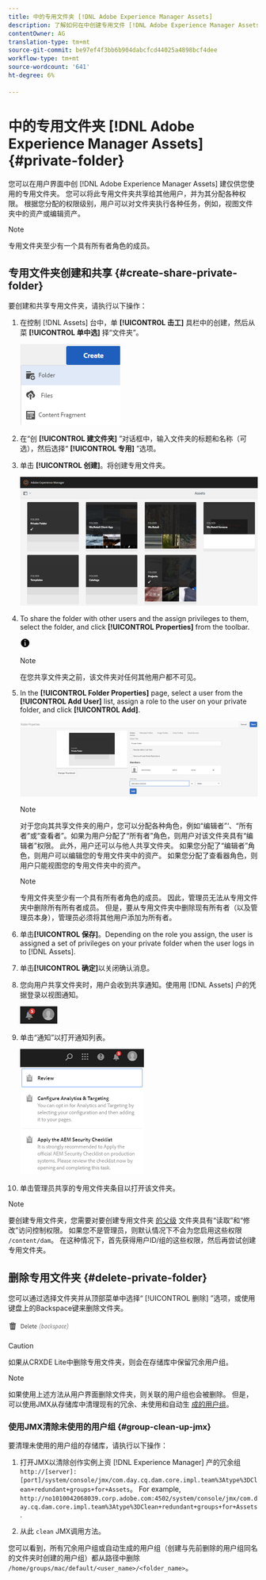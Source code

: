 ```yaml
---
title: 中的专用文件夹 [!DNL Adobe Experience Manager Assets]
description: 了解如何在中创建专用文件 [!DNL Adobe Experience Manager Assets] 夹并与其他用户共享该文件夹，以及为他们分配各种权限。
contentOwner: AG
translation-type: tm+mt
source-git-commit: be97ef4f3bb6b904dabcfcd44025a4898bcf4dee
workflow-type: tm+mt
source-wordcount: '641'
ht-degree: 6%

---
```



# 中的专用文件夹 [!DNL Adobe Experience Manager Assets] {#private-folder}

您可以在用户界面中创 [!DNL Adobe Experience Manager Assets] 建仅供您使用的专用文件夹。 您可以将此专用文件夹共享给其他用户，并为其分配各种权限。 根据您分配的权限级别，用户可以对文件夹执行各种任务，例如，视图文件夹中的资产或编辑资产。

>[!NOTE]
>
>专用文件夹至少有一个具有所有者角色的成员。

## 专用文件夹创建和共享 {#create-share-private-folder}

要创建和共享专用文件夹，请执行以下操作：

1. 在控制 [!DNL Assets] 台中，单 **[!UICONTROL 击工]** 具栏中的创建，然后从菜 **[!UICONTROL 单中选]** 择“文件夹”。

   ![创建资产文件夹](assets/Create-folder.png)

1. 在“创 **[!UICONTROL 建文件夹]** ”对话框中，输入文件夹的标题和名称（可选），然后选择“ **[!UICONTROL 专用]** ”选项。

1. 单击 **[!UICONTROL 创建]**。将创建专用文件夹。

   ![chlimage_1-413](assets/chlimage_1-413.png)

1. To share the folder with other users and the assign privileges to them, select the folder, and click **[!UICONTROL Properties]** from the toolbar.

   ![info选项](assets/do-not-localize/info-circle-icon.png)

   >[!NOTE]
   >
   >在您共享文件夹之前，该文件夹对任何其他用户都不可见。

1. In the **[!UICONTROL Folder Properties]** page, select a user from the **[!UICONTROL Add User]** list, assign a role to the user on your private folder, and click **[!UICONTROL Add]**.

   ![chlimage_1-415](assets/chlimage_1-415.png)

   >[!NOTE]
   >
   >对于您向其共享文件夹的用户，您可以分配各种角色，例如“编辑者”‘、“所有者”或“查看者”。如果为用户分配了“所有者”角色，则用户对该文件夹具有“编辑者”权限。 此外，用户还可以与他人共享文件夹。 如果您分配了“编辑者”角色，则用户可以编辑您的专用文件夹中的资产。 如果您分配了查看器角色，则用户只能视图您的专用文件夹中的资产。

   >[!NOTE]
   >
   >专用文件夹至少有一个具有所有者角色的成员。 因此，管理员无法从专用文件夹中删除所有所有者成员。 但是，要从专用文件夹中删除现有所有者（以及管理员本身），管理员必须将其他用户添加为所有者。

1. 单击&#x200B;**[!UICONTROL 保存]**。Depending on the role you assign, the user is assigned a set of privileges on your private folder when the user logs in to [!DNL Assets].
1. 单击&#x200B;**[!UICONTROL 确定]**&#x200B;以关闭确认消息。
1. 您向用户共享文件夹时，用户会收到共享通知。使用用 [!DNL Assets] 户的凭据登录以视图通知。

   ![chlimage_1-416](assets/chlimage_1-416.png)

1. 单击“通知”以打开通知列表。

   ![通知列表](assets/Assets-Notification.png)

1. 单击管理员共享的专用文件夹条目以打开该文件夹。

>[!NOTE]
>
>要创建专用文件夹，您需要对要创建专用文件夹 [的父级](/help/sites-administering/security.md#permissions-in-aem) 文件夹具有“读取”和“修改”访问控制权限。 如果您不是管理员，则默认情况下不会为您启用这些权限 `/content/dam`。 在这种情况下，首先获得用户ID/组的这些权限，然后再尝试创建专用文件夹。

## 删除专用文件夹 {#delete-private-folder}

您可以通过选择文件夹并从顶部菜单中选择“ [!UICONTROL 删除] ”选项，或使用键盘上的Backspace键来删除文件夹。

![顶部菜单中的删除选项](assets/delete-option.png)

>[!CAUTION]
>
>如果从CRXDE Lite中删除专用文件夹，则会在存储库中保留冗余用户组。

>[!NOTE]
>
>如果使用上述方法从用户界面删除文件夹，则关联的用户组也会被删除。
但是，可以使用JMX从存储库中清理现有的冗余、未使用和自动生 [成的用户组](#group-clean-up-jmx)。

### 使用JMX清除未使用的用户组 {#group-clean-up-jmx}

要清理未使用的用户组的存储库，请执行以下操作：

1. 打开JMX以清除创作实例上资 [!DNL Experience Manager] 产的冗余组 `http://[server]:[port]/system/console/jmx/com.day.cq.dam.core.impl.team%3Atype%3DClean+redundant+groups+for+Assets`。
For example, `http://no1010042068039.corp.adobe.com:4502/system/console/jmx/com.day.cq.dam.core.impl.team%3Atype%3DClean+redundant+groups+for+Assets`.

1. 从此 `clean` JMX调用方法。

您可以看到，所有冗余用户组或自动生成的用户组（创建与先前删除的用户组同名的文件夹时创建的用户组）都从路径中删除 `/home/groups/mac/default/<user_name>/<folder_name>`。
